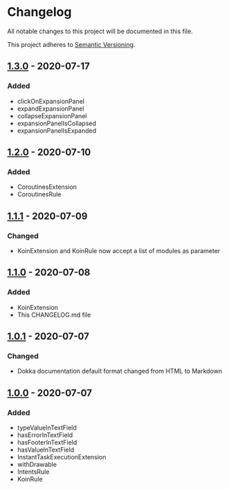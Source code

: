 # Changelog

All notable changes to this project will be documented in this file.

This project adheres to [Semantic Versioning](https://semver.org/spec/v2.0.0.html).

## [1.3.0] - 2020-07-17

### Added

- clickOnExpansionPanel
- expandExpansionPanel
- collapseExpansionPanel
- expansionPanelIsCollapsed
- expansionPanelIsExpanded

## [1.2.0] - 2020-07-10

### Added

- CoroutinesExtension
- CoroutinesRule

## [1.1.1] - 2020-07-09

### Changed

- KoinExtension and KoinRule now accept a list of modules as parameter

## [1.1.0] - 2020-07-08

### Added

- KoinExtension
- This CHANGELOG.md file

## [1.0.1] - 2020-07-07

### Changed

- Dokka documentation default format changed from HTML to Markdown

## [1.0.0] - 2020-07-07

### Added

- typeValueInTextField
- hasErrorInTextField
- hasFooterInTextField
- hasValueInTextField
- InstantTaskExecutionExtension
- withDrawable
- IntentsRule
- KoinRule

[1.3.0]: https://github.com/natura-cosmeticos/Nat-Test-Commons/compare/1.2.0..1.3.0
[1.2.0]: https://github.com/natura-cosmeticos/Nat-Test-Commons/compare/1.1.1..1.2.0
[1.1.1]: https://github.com/natura-cosmeticos/Nat-Test-Commons/compare/1.1.0..1.1.1
[1.1.0]: https://github.com/natura-cosmeticos/Nat-Test-Commons/compare/1.0.1..1.1.0
[1.0.1]: https://github.com/natura-cosmeticos/Nat-Test-Commons/compare/1.0.0..1.0.1
[1.0.0]: https://github.com/natura-cosmeticos/Nat-Test-Commons/compare/0.1.0..1.0.0

